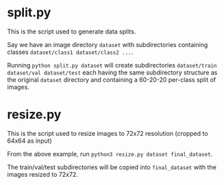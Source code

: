 # split.py

This is the script used to generate data splits.

Say we have an image directory `dataset` with subdirectories containing classes `dataset/class1 dataset/class2 ...`.

Running `python split.py dataset` will create subdirectories `dataset/train dataset/val dataset/test`
each having the same subdirectory structure as the original `dataset` directory and containing a 60-20-20 per-class split of images.

# resize.py

This is the script used to resize images to 72x72 resolution (cropped to 64x64 as input)

From the above example, run `python3 resize.py dataset final_dataset`.

The train/val/test subdirectories will be copied into `final_dataset` with the images resized to 72x72.
